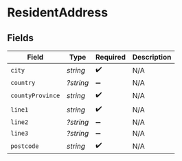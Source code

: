 # ResidentAddress


## Fields

| Field              | Type               | Required           | Description        |
| ------------------ | ------------------ | ------------------ | ------------------ |
| `city`             | *string*           | :heavy_check_mark: | N/A                |
| `country`          | *?string*          | :heavy_minus_sign: | N/A                |
| `countyProvince`   | *string*           | :heavy_check_mark: | N/A                |
| `line1`            | *string*           | :heavy_check_mark: | N/A                |
| `line2`            | *?string*          | :heavy_minus_sign: | N/A                |
| `line3`            | *?string*          | :heavy_minus_sign: | N/A                |
| `postcode`         | *string*           | :heavy_check_mark: | N/A                |